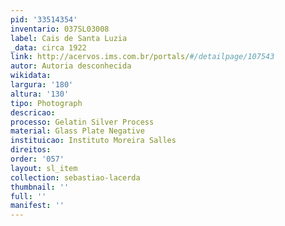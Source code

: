 ```yaml
---
pid: '33514354'
inventario: 037SL03008
label: Cais de Santa Luzia
_data: circa 1922
link: http://acervos.ims.com.br/portals/#/detailpage/107543
autor: Autoria desconhecida
wikidata: 
largura: '180'
altura: '130'
tipo: Photograph
descricao: 
processo: Gelatin Silver Process
material: Glass Plate Negative
instituicao: Instituto Moreira Salles
direitos: 
order: '057'
layout: sl_item
collection: sebastiao-lacerda
thumbnail: ''
full: ''
manifest: ''
---
```

